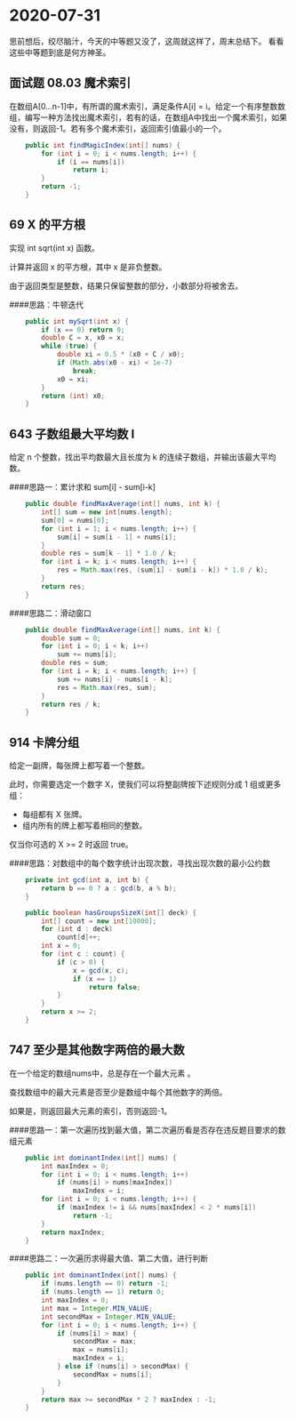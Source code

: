 # 2020-07-31

思前想后，绞尽脑汁，今天的中等题又没了，这周就这样了，周末总结下。
看看这些中等题到底是何方神圣。

## 面试题 08.03 魔术索引

在数组A[0...n-1]中，有所谓的魔术索引，满足条件A[i] = i。给定一个有序整数数组，编写一种方法找出魔术索引，若有的话，在数组A中找出一个魔术索引，如果没有，则返回-1。若有多个魔术索引，返回索引值最小的一个。

```java
    public int findMagicIndex(int[] nums) {
        for (int i = 0; i < nums.length; i++) {
            if (i == nums[i])
                return i;
        }
        return -1;
    }
```

## 69 X 的平方根

实现 int sqrt(int x) 函数。

计算并返回 x 的平方根，其中 x 是非负整数。

由于返回类型是整数，结果只保留整数的部分，小数部分将被舍去。

####思路：牛顿迭代

```java
    public int mySqrt(int x) {
        if (x == 0) return 0;
        double C = x, x0 = x;
        while (true) {
            double xi = 0.5 * (x0 + C / x0);
            if (Math.abs(x0 - xi) < 1e-7)
                break;
            x0 = xi;
        }
        return (int) x0;
    }
```

## 643 子数组最大平均数 Ⅰ

给定 n 个整数，找出平均数最大且长度为 k 的连续子数组，并输出该最大平均数。

####思路一：累计求和 sum[i] - sum[i-k]

```java
    public double findMaxAverage(int[] nums, int k) {
        int[] sum = new int[nums.length];
        sum[0] = nums[0];
        for (int i = 1; i < nums.length; i++) {
            sum[i] = sum[i - 1] + nums[i];
        }
        double res = sum[k - 1] * 1.0 / k;
        for (int i = k; i < nums.length; i++) {
            res = Math.max(res, (sum[i] - sum[i - k]) * 1.0 / k);
        }
        return res;
    }
```

####思路二：滑动窗口

```java
    public double findMaxAverage(int[] nums, int k) {
        double sum = 0;
        for (int i = 0; i < k; i++)
            sum += nums[i];
        double res = sum;
        for (int i = k; i < nums.length; i++) {
            sum += nums[i] - nums[i - k];
            res = Math.max(res, sum);
        }
        return res / k;
    }
```

## 914 卡牌分组

给定一副牌，每张牌上都写着一个整数。

此时，你需要选定一个数字 X，使我们可以将整副牌按下述规则分成 1 组或更多组：

+ 每组都有 X 张牌。
+ 组内所有的牌上都写着相同的整数。

仅当你可选的 X >= 2 时返回 true。

####思路：对数组中的每个数字统计出现次数，寻找出现次数的最小公约数

```java
    private int gcd(int a, int b) {
        return b == 0 ? a : gcd(b, a % b);
    }

    public boolean hasGroupsSizeX(int[] deck) {
        int[] count = new int[10000];
        for (int d : deck)
            count[d]++;
        int x = 0;
        for (int c : count) {
            if (c > 0) {
                x = gcd(x, c);
                if (x == 1)
                    return false;
            }
        }
        return x >= 2;
    }
```

## 747 至少是其他数字两倍的最大数

在一个给定的数组nums中，总是存在一个最大元素 。

查找数组中的最大元素是否至少是数组中每个其他数字的两倍。

如果是，则返回最大元素的索引，否则返回-1。

####思路一：第一次遍历找到最大值，第二次遍历看是否存在违反题目要求的数组元素

```java
    public int dominantIndex(int[] nums) {
        int maxIndex = 0;
        for (int i = 0; i < nums.length; i++)
            if (nums[i] > nums[maxIndex])
                maxIndex = i;
        for (int i = 0; i < nums.length; i++) {
            if (maxIndex != i && nums[maxIndex] < 2 * nums[i])
                return -1;
        }
        return maxIndex;
    }
```

####思路二：一次遍历求得最大值、第二大值，进行判断

```java
    public int dominantIndex(int[] nums) {
        if (nums.length == 0) return -1;
        if (nums.length == 1) return 0;
        int maxIndex = 0;
        int max = Integer.MIN_VALUE;
        int secondMax = Integer.MIN_VALUE;
        for (int i = 0; i < nums.length; i++) {
            if (nums[i] > max) {
                secondMax = max;
                max = nums[i];
                maxIndex = i;
            } else if (nums[i] > secondMax) {
                secondMax = nums[i];
            }
        }
        return max >= secondMax * 2 ? maxIndex : -1;
    }
```